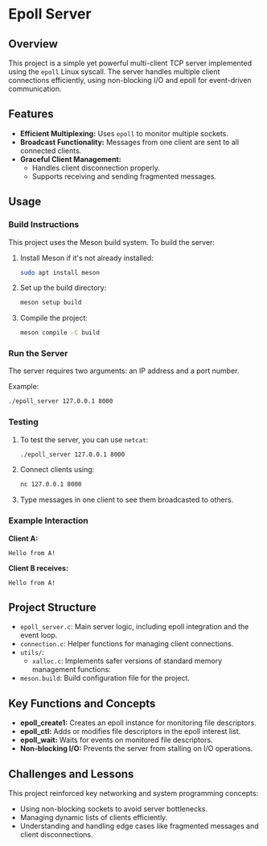 
# Epoll Server

## Overview

This project is a simple yet powerful multi-client TCP server implemented using the `epoll` Linux syscall. The server handles multiple client connections efficiently, using non-blocking I/O and epoll for event-driven communication.

## Features

- **Efficient Multiplexing:** Uses `epoll` to monitor multiple sockets.
- **Broadcast Functionality:** Messages from one client are sent to all connected clients.
- **Graceful Client Management:**
  - Handles client disconnection properly.
  - Supports receiving and sending fragmented messages.

## Usage

### Build Instructions

This project uses the Meson build system. To build the server:

1. Install Meson if it's not already installed:
   ```bash
   sudo apt install meson
   ```
2. Set up the build directory:
   ```bash
   meson setup build
   ```
3. Compile the project:
   ```bash
   meson compile -C build
   ```

### Run the Server

The server requires two arguments: an IP address and a port number.

Example:
   ```bash
   ./epoll_server 127.0.0.1 8000
   ```

### Testing

1. To test the server, you can use `netcat`:
   ```bash
   ./epoll_server 127.0.0.1 8000
   ```
2. Connect clients using:
   ```bash
   nc 127.0.0.1 8000
   ```
3.  Type messages in one client to see them broadcasted to others.

### Example Interaction

**Client A:**
   ```plaintext
Hello from A!
   ```
**Client B receives:**
   ```plaintext
Hello from A!
   ```

## Project Structure

-   `epoll_server.c`: Main server logic, including epoll integration and the event loop.
-   `connection.c`: Helper functions for managing client connections.
-   `utils/`:
    -   `xalloc.c`: Implements safer versions of standard memory management functions:
-   `meson.build`: Build configuration file for the project.

## Key Functions and Concepts

-   **epoll_create1:** Creates an epoll instance for monitoring file descriptors.
-   **epoll_ctl:** Adds or modifies file descriptors in the epoll interest list.
-   **epoll_wait:** Waits for events on monitored file descriptors.
-   **Non-blocking I/O:** Prevents the server from stalling on I/O operations.

## Challenges and Lessons

This project reinforced key networking and system programming concepts:

-   Using non-blocking sockets to avoid server bottlenecks.
-   Managing dynamic lists of clients efficiently.
-   Understanding and handling edge cases like fragmented messages and client disconnections.
